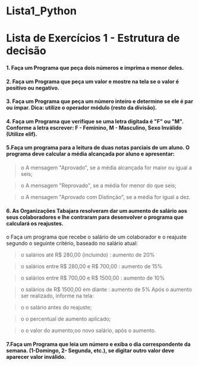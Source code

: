 # Lista1_Python
<h1>Lista de Exercícios 1 - Estrutura de decisão</h1>



#### 1. Faça um Programa que peça dois números e imprima o menor deles. <h4>

#### 2. Faça um Programa que peça um valor e mostre na tela se o valor é positivo ou negativo. <h4>

#### 3. Faça um Programa que peça um número inteiro e determine se ele é par ou ímpar. Dica: utilize o operador módulo (resto da divisão). <h4>

#### 4. Faça um Programa que verifique se uma letra digitada é "F" ou "M". Conforme a letra escrever: F - Feminino, M - Masculino, Sexo Inválido (Utilize elif). <h4>

#### 5.Faça um programa para a leitura de duas notas parciais de um aluno. O programa deve calcular a média alcançada por aluno e apresentar: <h4>

>o       A mensagem "Aprovado", se a média alcançada for maior ou igual a seis;

>o       A mensagem "Reprovado", se a média for menor do que seis;

>o       A mensagem "Aprovado com Distinção", se a média for igual a dez.

#### 6.  As Organizações Tabajara resolveram dar um aumento de salário aos seus colaboradores e lhe contraram para desenvolver o programa que calculará os reajustes. <h4>  

o   Faça  um  programa  que  recebe  o  salário  de  um  colaborador  e  o  reajuste  segundo  o  seguinte critério, baseado no salário atual:
  
>o   salários até R$ 280,00 (incluindo) : aumento de 20%
  
>o   salários entre R$ 280,00 e R$ 700,00 : aumento de 15%
  
>o   salários entre R$ 700,00 e R$ 1500,00 : aumento de 10%
  
>o   salários de R$ 1500,00 em diante : aumento de 5% Após o aumento ser realizado, informe na tela:
  
>o   o salário antes do reajuste;
 
>o   o percentual de aumento aplicado;
  
>o   o valor do aumento;oo novo salário, após o aumento.

#### 7.Faça um Programa que leia um número e exiba o dia correspondente da semana. (1-Domingo, 2- Segunda, etc.), se digitar outro valor deve aparecer valor inválido. <h4>
